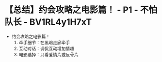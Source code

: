 # 【总结】约会攻略之电影篇！ - P1 - 不怕队长 - BV1RL4y1H7xT

-   约会攻略之电影篇！
    1.  牵手细节：在黑暗走廊牵手
    2.  互动对话：调侃互动增加情趣
    3.  电影选择：只看爱情片或反骨片
